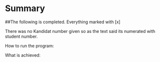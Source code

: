 # Summary
##The following is completed. Everything marked with [x]

There was no Kandidat number given so as the text said its numerated
with student number.

How to run the program:

What is achieved: